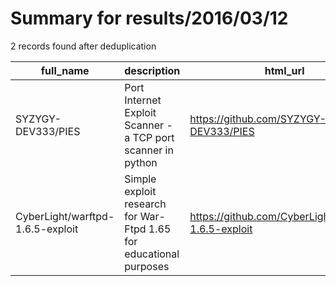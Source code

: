 
# Summary for results/2016/03/12
    
2 records found after deduplication

| full_name | description | html_url | matched_list | matched_count | pushed_at | size | stargazers_count | language | forks_count |
|----------------------------------|--------------------------------------------------------------------|-----------------------------------------------------|----------------|-----------------|---------------------------|--------|--------------------|------------|---------------|
| SYZYGY-DEV333/PIES | Port Internet Exploit Scanner - a TCP port scanner in python | https://github.com/SYZYGY-DEV333/PIES | ['exploit'] | 1 | 2016-03-12 15:51:47+00:00 | 7 | 1 | Python | 0 |
| CyberLight/warftpd-1.6.5-exploit | Simple exploit research for War-Ftpd 1.65 for educational purposes | https://github.com/CyberLight/warftpd-1.6.5-exploit | ['exploit'] | 1 | 2016-03-12 14:46:26+00:00 | 13 | 4 | Go | 2 |
